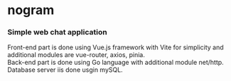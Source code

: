 # nogram
### Simple web chat application 
Front-end part is done using Vue.js framework with Vite for simplicity and additional modules are vue-router, axios, pinia.<br>
Back-end part is done using Go language with additional module net/http.<br>
Database server iis done usgin mySQL.
